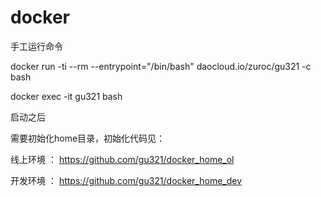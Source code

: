 # docker

手工运行命令

docker run -ti --rm --entrypoint="/bin/bash" daocloud.io/zuroc/gu321 -c bash 

docker exec -it gu321 bash

启动之后

需要初始化home目录，初始化代码见：

线上环境 ： https://github.com/gu321/docker_home_ol

开发环境 ： https://github.com/gu321/docker_home_dev
